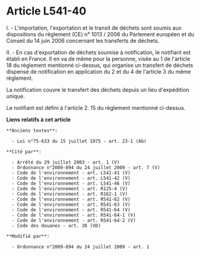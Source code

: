 # Article L541-40

I. - L'importation, l'exportation et le transit de déchets sont soumis aux dispositions du règlement (CE) n° 1013 / 2006 du
Parlement européen et du Conseil du 14 juin 2006 concernant les transferts de déchets. 

II. - En cas d'exportation de déchets soumise à notification, le notifiant est établi en France. Il en va de même pour la
personne, visée au 1 de l'article 18 du règlement mentionné ci-dessus, qui organise un transfert de déchets dispensé de
notification en application du 2 et du 4 de l'article 3 du même règlement. 

La notification couvre le transfert des déchets depuis un lieu d'expédition unique. 

Le notifiant est défini à l'article 2. 15 du règlement mentionné ci-dessus.

**Liens relatifs à cet article**

	**Anciens textes**:

	  - Loi n°75-633 du 15 juillet 1975 - art. 23-1 (Ab)

	**Cité par**:

	  - Arrêté du 29 juillet 2003 - art. 1 (V)
	  - Ordonnance n°2009-894 du 24 juillet 2009 - art. 7 (V)
	  - Code de l'environnement - art. L541-41 (V)
	  - Code de l'environnement - art. L541-42 (V)
	  - Code de l'environnement - art. L541-46 (V)
	  - Code de l'environnement - art. R125-4 (V)
	  - Code de l'environnement - art. R162-1 (V)
	  - Code de l'environnement - art. R541-62 (V)
	  - Code de l'environnement - art. R541-63 (V)
	  - Code de l'environnement - art. R541-64 (V)
	  - Code de l'environnement - art. R541-64-1 (V)
	  - Code de l'environnement - art. R541-64-2 (V)
	  - Code des douanes - art. 38 (VD)

	**Modifié par**:

	  - Ordonnance n°2009-894 du 24 juillet 2009 - art. 1
